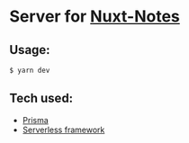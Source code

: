 # Server for [Nuxt-Notes](https://github.com/logotip4ik/nuxt-notes)

## Usage:

```bash
$ yarn dev
```

## Tech used:

- [Prisma](https://www.prisma.io/)
- [Serverless framework](https://www.serverless.com/)
